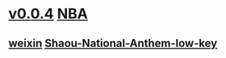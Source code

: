 # [v0.0.4](https://github.com/littleflute/ssnn/edit/master/README.md) [NBA](https://littleflute.github.io/NBA)
## [weixin](https://github.com/littleflute/weixin) [Shaou-National-Anthem-low-key](https://github.com/kathyonroad/Shaou-National-Anthem-low-key)
